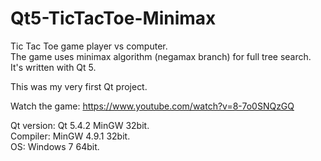 # Qt5-TicTacToe-Minimax
Tic Tac Toe game player vs computer.</br>
The game uses minimax algorithm (negamax branch) for full tree search.</br>
It's written with Qt 5.

This was my very first Qt project.

Watch the game: https://www.youtube.com/watch?v=8-7o0SNQzGQ

Qt version: Qt 5.4.2 MinGW 32bit.</br>
Compiler: MinGW 4.9.1 32bit.</br>
OS: Windows 7 64bit.
